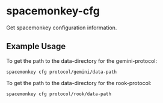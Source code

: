 # spacemonkey-cfg

Get spacemonkey configuration information.

## Example Usage

To get the path to the data-directory for the gemini-protocol:
```
spacemonkey cfg protocol/gemini/data-path
```

To get the path to the data-directory for the rook-protocol:
```
spacemonkey cfg protocol/rook/data-path
```
